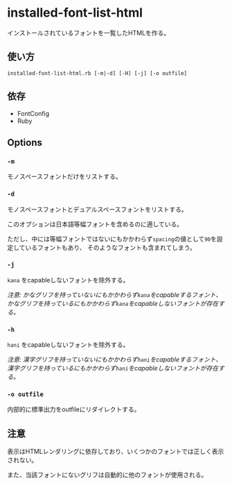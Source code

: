 # installed-font-list-html

インストールされているフォントを一覧したHTMLを作る。

## 使い方

```
installed-font-list-html.rb [-m|-d] [-H] [-j] [-o outfile]
```

## 依存

* FontConfig
* Ruby

## Options

### `-m`

モノスペースフォントだけをリストする。

### `-d`

モノスペースフォントとデュアルスペースフォントをリストする。

このオプションは日本語等幅フォントを含めるのに適している。

ただし、中には等幅フォントではないにもかかわらず`spacing`の値として`90`を設定しているフォントもあり、
そのようなフォントも含まれてしまう。

### `-j`

`kana` をcapableしないフォントを除外する。

*注意: かなグリフを持っていないにもかかわらず`kana`をcapableするフォント、かなグリフを持っているにもかかわらず`kana`をcapableしないフォントが存在する。*

### `-h`

`hani` をcapableしないフォントを除外する。

*注意: 漢字グリフを持っていないにもかかわらず`hani`をcapableするフォント、漢字グリフを持っているにもかかわらず`hani`をcapableしないフォントが存在する。*

### `-o outfile`

内部的に標準出力をoutfileにリダイレクトする。

## 注意

表示はHTMLレンダリングに依存しており、いくつかのフォントでは正しく表示されない。

また、当該フォントにないグリフは自動的に他のフォントが使用される。
